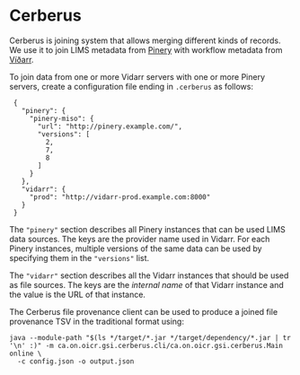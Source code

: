 # Cerberus

Cerberus is joining system that allows merging different kinds of records. We
use it to join LIMS metadata from [Pinery](https://github.com/oicr-gsi/pinery)
with workflow metadata from [Víðarr](https://oicr-gsi.github.io/vidarr/).

To join data from one or more Vidarr servers with one or more Pinery servers,
create a configuration file ending in `.cerberus` as follows:

     {
       "pinery": {
         "pinery-miso": {
           "url": "http://pinery.example.com/",
           "versions": [
             2,
             7,
             8
           ]
         }
       },
       "vidarr": {
         "prod": "http://vidarr-prod.example.com:8000"
       }
     }

The `"pinery"` section describes all Pinery instances that can be used LIMS
data sources. The keys are the provider name used in Vidarr. For each Pinery
instances, multiple versions of the same data can be used by specifying them in
the `"versions"` list.

The `"vidarr"` section describes all the Vidarr instances that should be used
as file sources. The keys are the _internal name_ of that Vidarr instance and
the value is the URL of that instance.

The Cerberus file provenance client can be used to produce a joined file
provenance TSV in the traditional format using:

    java --module-path "$(ls */target/*.jar */target/dependency/*.jar | tr '\n' :)" -m ca.on.oicr.gsi.cerberus.cli/ca.on.oicr.gsi.cerberus.Main online \
      -c config.json -o output.json
